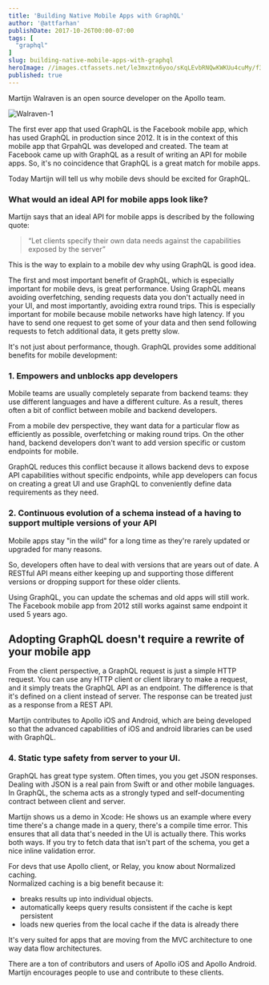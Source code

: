 ```yaml
---
title: 'Building Native Mobile Apps with GraphQL'
author: '@attfarhan'
publishDate: 2017-10-26T00:00-07:00
tags: [
  "graphql"
]
slug: building-native-mobile-apps-with-graphql
heroImage: //images.ctfassets.net/le3mxztn6yoo/sKqLEvbRNQwKWKUu4cuMy/f3cb4423436f5759da78e970d35ddcc1/Walraven-2.JPG
published: true
---
```



Martijn Walraven is an open source developer on the Apollo team.

![Walraven-1](//images.contentful.com/le3mxztn6yoo/5jPwQ4jG36ww0Qc0ci4Y6q/fe44964175c36213871f5012729d8b0a/Walraven-1.png)

The first ever app that used GraphQL is the Facebook mobile app, which has used GraphQL in production since 2012.  It is in the context of this mobile app that GrpahQL was developed and created.  The team at Facebook came up with GraphQL as a result of writing an API for mobile apps. So, it's no coincidence that GraphQL is a great match for mobile apps. 

Today Martijn will tell us why mobile devs should be excited for GraphQL. 

### What would an ideal API for mobile apps look like?

Martijn says that an ideal API for mobile apps is described by the following quote: 

> “Let clients specify their own data needs against the capabilities exposed by the server” 

This is the way to explain to a mobile dev why using GraphQL is good idea.  

The first and most important benefit of GraphQL, which is especially important for mobile devs, is great performance. Using GraphQL means avoiding overfetching, sending requests data you don't actually need in your UI, and most importantly, avoiding extra round trips. This is especially important for mobile because mobile networks have high latency.  If you have to send one request to get some of your data and then send following requests to fetch additional data, it gets pretty slow.

It's not just about performance, though. GraphQL provides some additional benefits for mobile development: 

### 1. Empowers and unblocks app developers 

Mobile teams are usually completely separate from backend teams: they use different languages and have a different culture.  As a result, theres often a bit of conflict between mobile and backend developers. 
 
From a mobile dev perspective, they want data for a particular flow as efficiently as possible, overfetching or making round trips. On the other hand, backend developers don't want to add version specific or custom endpoints for mobile.  

GraphQL reduces this conflict because it allows backend devs to expose API capabilities without specific endpoints, while app developers can focus on creating a great UI and use GraphQL to conveniently define data requirements as they need.

### 2. Continuous evolution of a schema instead of a having to support multiple versions of your API

Mobile apps stay "in the wild" for a long time as they're rarely updated or upgraded for many reasons. 

So, developers often have to deal with versions that are years out of date.  A RESTful API means either keeping up and supporting those different versions or dropping support for these older clients.  

Using GraphQL, you can update the schemas and old apps will still work. The Facebook mobile app from 2012 still works against same endpoint it used 5 years ago.

## Adopting GraphQL doesn't require a rewrite of your mobile app

From the client perspective, a GraphQL request is just a simple HTTP request.  You can use any HTTP client or client library to make a request, and it simply treats the GraphQL API as an endpoint.  The difference is that it's defined on a client instead of server. The response can be treated just as a response from a REST API. 

Martijn contributes to Apollo iOS and Android, which are being developed so that the advanced capabilities of iOS and android libraries can be used with GraphQL. 

### 4. Static type safety from server to your UI.  

GraphQL has great type system.  Often times, you you get JSON responses.  Dealing with JSON is a real pain from Swift or and other mobile languages. In GraphQL, the schema acts as a strongly typed and self-documenting contract between client and server.

Martijn shows us a demo in Xcode: 
He shows us an example where every time there's a change made in a query, there's a compile time error.  This ensures that all data that's needed in the UI is actually there.  This works both ways.  If you try to fetch data that isn't part of the schema, you get a nice inline validation error.

For devs that use Apollo client, or Relay, you know about Normalized caching.  
Normalized caching is a big benefit because it: 
* breaks results up into individual objects. 
* automatically keeps query results consistent if the cache is kept persistent
* loads new queries from the local cache if the data is already there

It's very suited for apps that are moving from the MVC architecture to one way data flow architectures. 

There are a ton of contributors and users of Apollo iOS and Apollo Android.  Martijn encourages people to use and contribute to these clients. 

